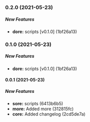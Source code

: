 ### 0.2.0 (2021-05-23)

##### New Features

* **dore:**  scripts [v0.1.0] (1bf26a13)

### 0.1.0 (2021-05-23)

##### New Features

* **dore:**  scripts [v0.1.0] (1bf26a13)

#### 0.0.1 (2021-05-23)

##### New Features

* **sore:**  scripts (6413b6b5)
* **more:**  Added more (312815fc)
* **core:**  Added changelog (2cd5de7a)

